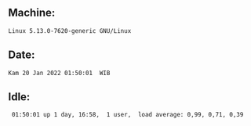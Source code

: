 ## Machine:
```
Linux 5.13.0-7620-generic GNU/Linux
```
## Date:
```
Kam 20 Jan 2022 01:50:01  WIB
```
## Idle:
```
 01:50:01 up 1 day, 16:58,  1 user,  load average: 0,99, 0,71, 0,39
```
